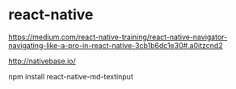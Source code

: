 # react-native

https://medium.com/react-native-training/react-native-navigator-navigating-like-a-pro-in-react-native-3cb1b6dc1e30#.a0itzcnd2

http://nativebase.io/

npm install react-native-md-textinput
